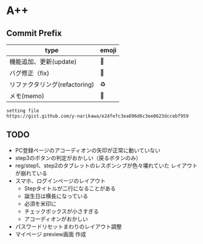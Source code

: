# A++

## Commit Prefix

| type                  | emoji |
|-----------------------|-------|
| 機能追加、更新(update)       | 🔧    |
| バグ修正（fix)             | 🐛    |
| リファクタリング(refactoring) | ♻️    |
| メモ(memo)              | 📝    |

    setting file
    https://gist.github.com/y-narikawa/e24fefc3ea696d6c3ee8623dccebf959

## TODO
- PC登録ページのアコーディオンの矢印が正常に動いていない
- step3のボタンの判定がおかしい（戻るボタンのみ）
- reg/step1、step2のタブレットのレスポンシブが色々壊れていた レイアウトが崩れている
- スマホ、ログインページのレイアウト
    - Stepタイトルが二行になることがある
    - 誕生日は横長になっている
    - 必須を米印に
    - チェックボックスが小さすぎる
    - アコーディオンがおかしい
- パスワードリセットまわりのレイアウト調整
- マイページ preview画面 作成


